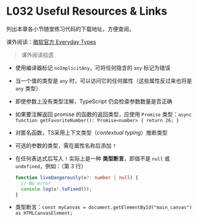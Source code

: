 # L032 Useful Resources & Links



列出本章各小节随堂练习代码的下载地址，方便查阅。

课外阅读：[微软官方 Everyday Types](https://www.typescriptlang.org/docs/handbook/2/everyday-types.html)



> 课外阅读拾遗

- 使用编译器标记 `noImplicitAny`，可将任何隐含的 `any` 标记为错误

- 当一个值的类型是 `any` 时，可以访问它的任何属性（这些属性反过来也将是 `any` 类型）

- 即使参数上没有类型注解，TypeScript 仍会检查参数数量是否正确

- 如果要注解返回 promise 的函数的返回类型，应使用 `Promise` 类型：`async function getFavoriteNumber(): Promise<number> { return 26; }`

- 对匿名函数，TS采用上下文类型（*contextual typing*）推断类型

- 可选的参数的类型，需在属性名称后添加 `?`

- 在任何表达式后写入 `!` 实际上是一种 **类型断言**，即值不是 `null` 或 `undefined`，例如：（第 3 行）

  ```ts
  function liveDangerously(x?: number | null) {
    // No error
    console.log(x!.toFixed());
  }
  ```

- 类型断言：`const myCanvas = document.getElementById("main_canvas") as HTMLCanvasElement;`